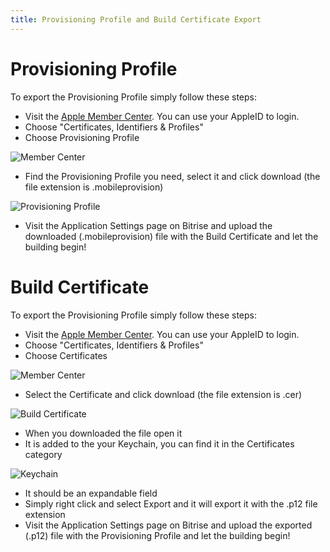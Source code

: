 ```yaml
---
title: Provisioning Profile and Build Certificate Export
---
```


# Provisioning Profile

To export the Provisioning Profile simply follow these steps:

* Visit the [Apple Member Center](https://developer.apple.com/membercenter/). You can use your AppleID to login.
* Choose "Certificates, Identifiers & Profiles"
* Choose Provisioning Profile

![Member Center](images/provprofile-cert-export/MemberCenter.png "Member Center")

* Find the Provisioning Profile you need, select it and click download (the file extension is .mobileprovision)

![Provisioning Profile](images/provprofile-cert-export/ProvProf.png "Provisioning Profile")

* Visit the Application Settings page on Bitrise and upload the downloaded (.mobileprovision) file  with the Build Certificate and let the building begin!


# Build Certificate

To export the Provisioning Profile simply follow these steps:

* Visit the [Apple Member Center](https://developer.apple.com/membercenter/). You can use your AppleID to login.
* Choose "Certificates, Identifiers & Profiles"
* Choose Certificates

![Member Center](images/provprofile-cert-export/MemberCenter.png "Member Center")

* Select the Certificate and click download (the file extension is .cer)

![Build Certificate](images/provprofile-cert-export/BuildCert.png "Build Certificate")

* When you downloaded the file open it
* It is added to the your Keychain, you can find it in the Certificates category

![Keychain](images/provprofile-cert-export/Keychain.png "Keychain")

* It should be an expandable field
* Simply right click and select Export and it will export it with the .p12 file extension
* Visit the Application Settings page on Bitrise and upload the exported (.p12) file with the Provisioning Profile and let the building begin!

